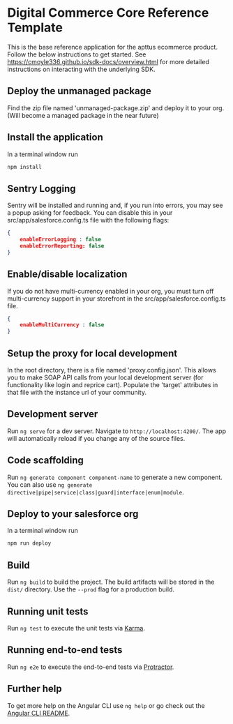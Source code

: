 # Digital Commerce Core Reference Template

This is the base reference application for the apttus ecommerce product. Follow the below instructions to get started. See https://cmoyle336.github.io/sdk-docs/overview.html for more detailed instructions on interacting with
the underlying SDK.

## Deploy the unmanaged package
Find the zip file named 'unmanaged-package.zip' and deploy it to your org. (Will become a managed package in the near future)

## Install the application
In a terminal window run
```bash
npm install
```

## Sentry Logging
Sentry will be installed and running and, if you run into errors, you may see a popup asking for feedback. You can disable this in your src/app/salesforce.config.ts file with the following flags:

```json
{
    enableErrorLogging : false
    enableErrorReporting: false
}
```

## Enable/disable localization
If you do not have multi-currency enabled in your org, you must turn off multi-currency support in your storefront in the src/app/salesforce.config.ts file.
```json
{
    enableMultiCurrency : false
}
```

## Setup the proxy for local development
In the root directory, there is a file named 'proxy.config.json'. This allows you to make SOAP API calls from your local development server (for functionality like login and reprice cart). Populate the 'target' attributes in that file with the instance url of your community.

## Development server

Run `ng serve` for a dev server. Navigate to `http://localhost:4200/`. The app will automatically reload if you change any of the source files.

## Code scaffolding

Run `ng generate component component-name` to generate a new component. You can also use `ng generate directive|pipe|service|class|guard|interface|enum|module`.

## Deploy to your salesforce org
In a terminal window run
```bash
npm run deploy
```


## Build

Run `ng build` to build the project. The build artifacts will be stored in the `dist/` directory. Use the `--prod` flag for a production build.

## Running unit tests

Run `ng test` to execute the unit tests via [Karma](https://karma-runner.github.io).

## Running end-to-end tests

Run `ng e2e` to execute the end-to-end tests via [Protractor](http://www.protractortest.org/).

## Further help

To get more help on the Angular CLI use `ng help` or go check out the [Angular CLI README](https://github.com/angular/angular-cli/blob/master/README.md).
